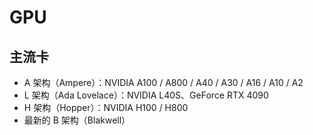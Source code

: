 # GPU

## 主流卡

- A 架构（Ampere）：NVIDIA A100 / A800 / A40 / A30 / A16 / A10 / A2
- L 架构（Ada Lovelace）：NVIDIA L40S、GeForce RTX 4090
- H 架构（Hopper）：NVIDIA H100 / H800
- 最新的 B 架构（Blakwell）

